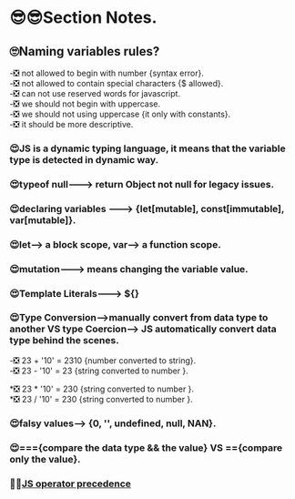 # 😎😎Section Notes.

## 🙄Naming variables rules?

-❎ not allowed to begin with number {syntax error}.<br/>
-❎ not allowed to contain special characters {$ allowed}.<br/>
-❎ can not use reserved words for javascript.<br/>
-❎ we should not begin with uppercase.<br/>
-❎ we should not using uppercase {it only with constants}.<br/>
-❎ it should be more descriptive.<br/>

### 😍JS is a dynamic typing language, it means that the variable type is detected in dynamic way.

### 😍typeof null---> return Object not null for legacy issues.

### 😍declaring variables ---> {let[mutable], const[immutable], var[mutable]}.

### 😍let--> a block scope, var--> a function scope.

### 😍mutation---> means changing the variable value.

### 😍Template Literals---> ${}

### 😍Type Conversion-->manually convert from data type to another VS type Coercion--> JS automatically convert data type behind the scenes.

-❎ 23 + '10' = 2310 {number converted to string}.<br/>
-❎ 23 - '10' = 23 {string converted to number }.<br/>

*❎ 23 \* '10' = 230 {string converted to number }.<br/>
*❎ 23 / '10' = 230 {string converted to number }.<br/>

### 😍falsy values--> {0, '', undefined, null, NAN}.

### 😍==={compare the data type && the value} VS =={compare only the value}.

### 🐳🐳[JS operator precedence](https://developer.mozilla.org/en-US/docs/Web/JavaScript/Reference/Operators/Operator_Precedence)
